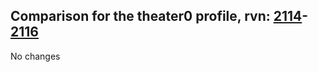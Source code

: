 ## Comparison for the theater0 profile, rvn: [2114](https://github.com/PRO100KatYT/FortniteProfileRevisions/tree/main/profiles/theater0/2114%20theater0.json)-[2116](https://github.com/PRO100KatYT/FortniteProfileRevisions/tree/main/profiles/theater0/2116%20theater0.json)

No changes
